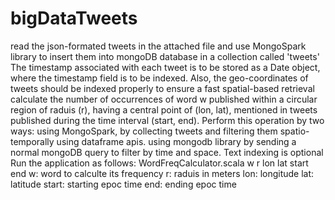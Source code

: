 # bigDataTweets
read the json-formated tweets in the attached file and use MongoSpark library to insert them into mongoDB database in a collection called 'tweets' The timestamp associated with each tweet is to be stored as a Date object, where the timestamp field is to be indexed. Also, the geo-coordinates of tweets should be indexed properly to ensure a fast spatial-based retrieval calculate the number of occurrences of word w published within a circular region of raduis (r), having a central point of (lon, lat), mentioned in tweets published during the time interval (start, end). Perform this operation by two ways: using MongoSpark, by collecting tweets and filtering them spatio-temporally using dataframe apis. using mongodb library by sending a normal mongoDB query to filter by time and space. Text indexing is optional Run the application as follows: WordFreqCalculator.scala w r lon lat start end  w: word to calculte its frequency  r: raduis in meters  lon: longitude  lat: latitude  start: starting epoc time  end: ending epoc time
